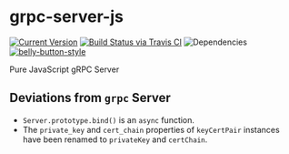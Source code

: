 # grpc-server-js

[![Current Version](https://img.shields.io/npm/v/grpc-server-js.svg)](https://www.npmjs.org/package/grpc-server-js)
[![Build Status via Travis CI](https://travis-ci.org/cjihrig/grpc-server-js.svg?branch=master)](https://travis-ci.org/cjihrig/grpc-server-js)
![Dependencies](http://img.shields.io/david/cjihrig/grpc-server-js.svg)
[![belly-button-style](https://img.shields.io/badge/eslint-bellybutton-4B32C3.svg)](https://github.com/cjihrig/belly-button)

Pure JavaScript gRPC Server

## Deviations from `grpc` Server

- `Server.prototype.bind()` is an `async` function.
- The `private_key` and `cert_chain` properties of `keyCertPair` instances have
  been renamed to `privateKey` and `certChain`.
